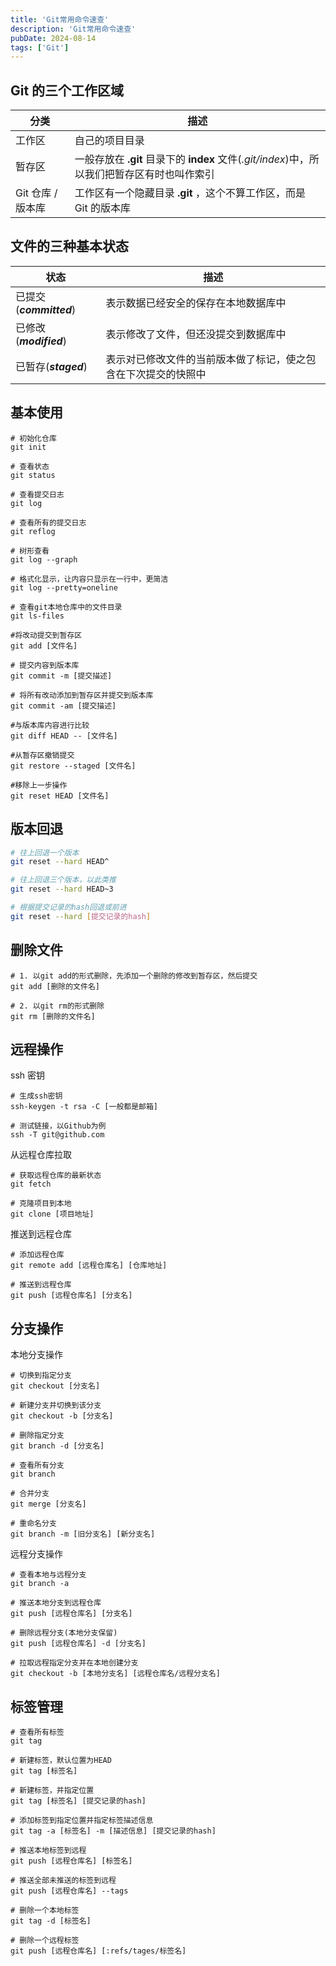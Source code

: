 ```yaml
---
title: 'Git常用命令速查'
description: 'Git常用命令速查'
pubDate: 2024-08-14
tags: ['Git']
---
```


## Git 的三个工作区域

| 分类              | 描述                                                                                        |
| ----------------- | ------------------------------------------------------------------------------------------- |
| 工作区            | 自己的项目目录                                                                              |
| 暂存区            | 一般存放在 **.git** 目录下的 **index** 文件(_.git/index_)中，所以我们把暂存区有时也叫作索引 |
| Git 仓库 / 版本库 | 工作区有一个隐藏目录 **.git** ，这个不算工作区，而是 Git 的版本库                           |

## 文件的三种基本状态

| 状态                    | 描述                                                           |
| ----------------------- | -------------------------------------------------------------- |
| 已提交(**_committed_**) | 表示数据已经安全的保存在本地数据库中                           |
| 已修改(**_modified_**)  | 表示修改了文件，但还没提交到数据库中                           |
| 已暂存(**_staged_**)    | 表示对已修改文件的当前版本做了标记，使之包含在下次提交的快照中 |

## 基本使用

```shell
# 初始化仓库
git init

# 查看状态
git status

# 查看提交日志
git log

# 查看所有的提交日志
git reflog

# 树形查看
git log --graph

# 格式化显示，让内容只显示在一行中，更简洁
git log --pretty=oneline

# 查看git本地仓库中的文件目录
git ls-files

#将改动提交到暂存区
git add [文件名]

# 提交内容到版本库
git commit -m [提交描述]

# 将所有改动添加到暂存区并提交到版本库
git commit -am [提交描述]

#与版本库内容进行比较
git diff HEAD -- [文件名]

#从暂存区撤销提交
git restore --staged [文件名]

#移除上一步操作
git reset HEAD [文件名]
```

## 版本回退

```sh
# 往上回退一个版本
git reset --hard HEAD^

# 往上回退三个版本，以此类推
git reset --hard HEAD~3

# 根据提交记录的hash回退或前进
git reset --hard [提交记录的hash]
```

## 删除文件

```shell
# 1. 以git add的形式删除，先添加一个删除的修改到暂存区，然后提交
git add [删除的文件名]

# 2. 以git rm的形式删除
git rm [删除的文件名]
```

## 远程操作

ssh 密钥

```shell
# 生成ssh密钥
ssh-keygen -t rsa -C [一般都是邮箱]

# 测试链接，以Github为例
ssh -T git@github.com
```

从远程仓库拉取

```shell
# 获取远程仓库的最新状态
git fetch

# 克隆项目到本地
git clone [项目地址]
```

推送到远程仓库

```shell
# 添加远程仓库
git remote add [远程仓库名] [仓库地址]

# 推送到远程仓库
git push [远程仓库名] [分支名]
```

## 分支操作

本地分支操作

```shell
# 切换到指定分支
git checkout [分支名]

# 新建分支并切换到该分支
git checkout -b [分支名]

# 删除指定分支
git branch -d [分支名]

# 查看所有分支
git branch

# 合并分支
git merge [分支名]

# 重命名分支
git branch -m [旧分支名] [新分支名]
```

远程分支操作

```shell
# 查看本地与远程分支
git branch -a

# 推送本地分支到远程仓库
git push [远程仓库名] [分支名]

# 删除远程分支(本地分支保留)
git push [远程仓库名] -d [分支名]

# 拉取远程指定分支并在本地创建分支
git checkout -b [本地分支名] [远程仓库名/远程分支名]
```

## 标签管理

```shell
# 查看所有标签
git tag

# 新建标签，默认位置为HEAD
git tag [标签名]

# 新建标签，并指定位置
git tag [标签名] [提交记录的hash]

# 添加标签到指定位置并指定标签描述信息
git tag -a [标签名] -m [描述信息] [提交记录的hash]

# 推送本地标签到远程
git push [远程仓库名] [标签名]

# 推送全部未推送的标签到远程
git push [远程仓库名] --tags

# 删除一个本地标签
git tag -d [标签名]

# 删除一个远程标签
git push [远程仓库名] [:refs/tages/标签名]
```
